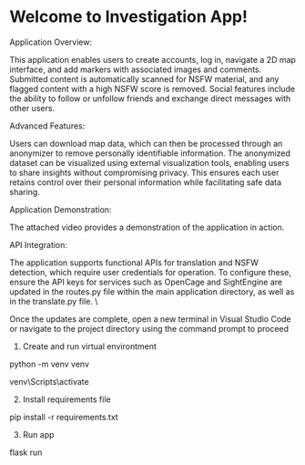 # Welcome to Investigation App!
Application Overview:

This application enables users to create accounts, log in, navigate a 2D map interface, and add markers with associated images and comments. Submitted content is automatically scanned for NSFW material, and any flagged content with a high NSFW score is removed. Social features include the ability to follow or unfollow friends and exchange direct messages with other users.

Advanced Features:

Users can download map data, which can then be processed through an anonymizer to remove personally identifiable information. The anonymized dataset can be visualized using external visualization tools, enabling users to share insights without compromising privacy. This ensures each user retains control over their personal information while facilitating safe data sharing.

Application Demonstration:

The attached video provides a demonstration of the application in action.

API Integration:

The application supports functional APIs for translation and NSFW detection, which require user credentials for operation. To configure these, ensure the API keys for services such as OpenCage and SightEngine are updated in the routes.py file within the main application directory, as well as in the translate.py file.
\


Once the updates are complete, open a new terminal in Visual Studio Code or navigate to the project directory using the command prompt to proceed

1. Create and run virtual environtment

 python -m venv venv

 venv\Scripts\activate


2. Install requirements file

 pip install -r requirements.txt



3. Run app

 flask run